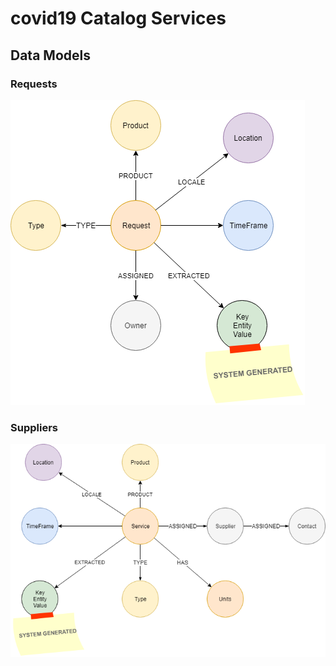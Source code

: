 # covid19 Catalog Services
## Data Models

### Requests

![images](images/RequestDataModel.png)<br>

### Suppliers

![images](images/SupplierDataModel.png)<br>
